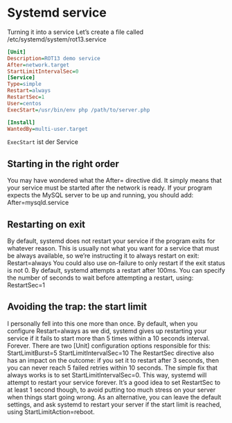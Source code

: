 # Systemd service

Turning it into a service
Let’s create a file called /etc/systemd/system/rot13.service
```ini
[Unit]
Description=ROT13 demo service
After=network.target
StartLimitIntervalSec=0
[Service]
Type=simple
Restart=always
RestartSec=1
User=centos
ExecStart=/usr/bin/env php /path/to/server.php

[Install]
WantedBy=multi-user.target
```
`ExecStart` ist der Service

## Starting in the right order
You may have wondered what the After= directive did. It simply means that your service must be started after the network is ready. If your program expects the MySQL server to be up and running, you should add:
After=mysqld.service

## Restarting on exit
By default, systemd does not restart your service if the program exits for whatever reason. This is usually not what you want for a service that must be always available, so we’re instructing it to always restart on exit:
Restart=always
You could also use on-failure to only restart if the exit status is not 0.
By default, systemd attempts a restart after 100ms. You can specify the number of seconds to wait before attempting a restart, using:
RestartSec=1
## Avoiding the trap: the start limit
I personally fell into this one more than once. By default, when you configure Restart=always as we did, systemd gives up restarting your service if it fails to start more than 5 times within a 10 seconds interval. Forever.
There are two [Unit] configuration options responsible for this:
StartLimitBurst=5
StartLimitIntervalSec=10
The RestartSec directive also has an impact on the outcome: if you set it to restart after 3 seconds, then you can never reach 5 failed retries within 10 seconds.
The simple fix that always works is to set StartLimitIntervalSec=0. This way, systemd will attempt to restart your service forever.
It’s a good idea to set RestartSec to at least 1 second though, to avoid putting too much stress on your server when things start going wrong.
As an alternative, you can leave the default settings, and ask systemd to restart your server if the start limit is reached, using StartLimitAction=reboot.

